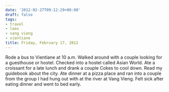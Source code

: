 ```yaml
---
date: '2012-02-27T09:12:29+00:00'
draft: false
tags:
- travel
- laos
- vang vieng
- vientiane
title: Friday, February 17, 2012
---
```


Rode a bus to Vientiane at 10 a.m. Walked around with a couple looking for a guesthouse or hostel. Checked into a hostel called Asian World. Ate a croissant for a late lunch and drank a couple Cokes to cool down. Read my guidebook about the city. Ate dinner at a pizza place and ran into a couple from the group I had hung out with at the river at Vang Vieng. Felt sick after eating dinner and went to bed early.
